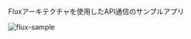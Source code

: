 Fluxアーキテクチャを使用したAPI通信のサンプルアプリ

![flux-sample](https://github.com/user-attachments/assets/7d24c2b7-4b8b-4cd0-9475-bec2b7af097e)
